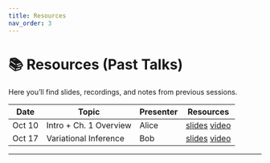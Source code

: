 ```yaml
---
title: Resources
nav_order: 3
---
```


# 📚 Resources (Past Talks)

Here you’ll find slides, recordings, and notes from previous sessions.

| Date   | Topic                   | Presenter | Resources |
|--------|--------------------------|-----------|-----------|
| Oct 10 | Intro + Ch. 1 Overview  | Alice     | [slides]() [video]() |
| Oct 17 | Variational Inference   | Bob       | [slides]() [video]() |
---